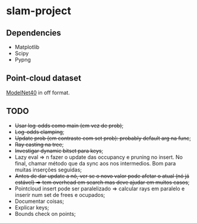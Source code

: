 # slam-project

## Dependencies

- Matplotlib
- Scipy
- Pypng

## Point-cloud dataset

[ModelNet40](https://www.kaggle.com/balraj98/modelnet40-princeton-3d-object-dataset)
in off format.

## TODO

- ~~Usar log-odds como main (em vez de prob)~~;
- ~~Log-odds clamping~~;
- ~~Update prob (em contraste com set prob): probably default arg na func~~;
- ~~Ray casting na tree~~;
- ~~Investigar dynamic bitset para keys~~;
- Lazy eval => n fazer o update das occupancy e pruning no insert. No final,
  chamar método que da sync aos nos intermedios. Bom para muitas inserções
  seguidas;
- ~~Antes de dar update a nó, ver se o novo valor pode afetar o atual (nó já
  estável) => tem overhead em search mas deve ajudar em muitos casos~~;
- Pointcloud insert pode ser paralelizado => calcular rays em paralelo e inserir
  num set de frees e ocupados;
- Documentar coisas;
- Explicar keys;
- Bounds check on points;
